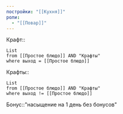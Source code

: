 ```yaml
---
постройки: "[[Кухня]]"
роли:
  - "[[Повар]]"
---
```

Крафт::
```dataview
List
from [[Простое блюдо]] AND "Крафты"
where выход = [[Простое блюдо]] 
```
Крафты::
```dataview
List
from [[Простое блюдо]] AND "Крафты"
where выход != [[Простое блюдо]]
```
Бонус::"насыщение на 1 день без бонусов"
